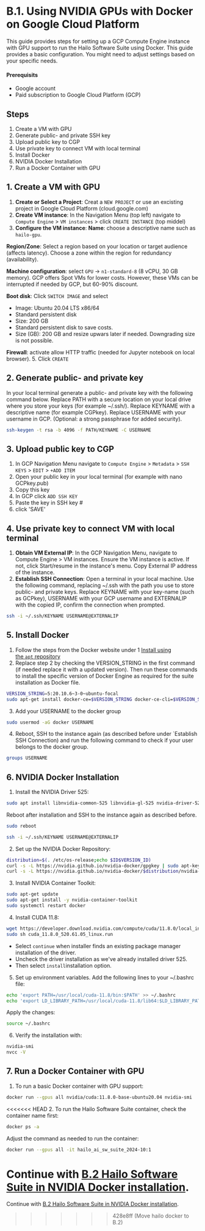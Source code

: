# B.1. Using NVIDIA GPUs with Docker on Google Cloud Platform

This guide provides steps for setting up a GCP Compute Engine instance with GPU support to run the Hailo Software Suite using Docker. This guide provides a basic configuration. You might need to adjust settings based on your specific needs.

#### Prerequisits
- Google account
- Paid subscription to Google Cloud Platform (GCP)

## Steps
1. Create a VM with GPU
2. Generate public- and private SSH key
3. Upload public key to CGP
4. Use private key to connect VM with local terminal
5. Install Docker
6. NVIDIA Docker Installation
7. Run a Docker Container with GPU

## 1. Create a VM with GPU

1. **Create or Select a Project**: Creat a `NEW PROJECT` or use an excisting project in Google Cloud Platform (cloud.google.com)
2. **Create VM instance**: In the Navigation Menu (top left) navigate to `Compute Engine` > `VM instances` > click `CREATE INSTANCE` (top middel)
3. **Configure the VM instance**: 
**Name**: choose a descriptive name such as `hailo-gpu`.

**Region/Zone**: Select a region based on your location or target audience (affects latency). Choose a zone within the region for redundancy (availability). 

**Machine configuration**: select `GPU` -> `n1-standard-8` (8 vCPU, 30 GB memory). GCP offers Spot VMs for lower costs. However, these VMs can be interrupted if needed by GCP, but 60-90% discount. 

**Boot disk**: 
Click `SWITCH IMAGE` and select
  - Image: Ubuntu 20.04 LTS x86/64
  - Standard persistent disk
  - Size: 200 GB
  - Standard persistent disk to save costs. 
  - Size (GB): 200 GB and resize upwars later if needed. Downgrading size is not possible. 

**Firewall**: activate allow HTTP traffic (needed for Jupyter notebook on local browser).
5. Click `CREATE`

## 2. Generate public- and private key

In your local terminal generate a public- and private key with the following command below. Replace PATH with a secure location on your local drive where you store your keys (for example ~/.ssh/). Replace KEYNAME with a descriptive name (for example CGPkey). Replace USERNAME with your username in GCP. (Optional: a strong passphrase for added security).
```sh
ssh-keygen -t rsa -b 4096 -f PATH/KEYNAME -C USERNAME
```

## 3. Upload public key to CGP

1. In GCP Navigation Menu navigate to `Compute Engine` > `Metadata` > `SSH KEYS` > `EDIT` > `+ADD ITEM`
2. Open your public key in your local terminal (for example with nano GCPkey.pub)
3. Copy this key
4. In GCP click `ADD SSH KEY`
5. Paste the key in SSH key #
6. click 'SAVE'

## 4. Use private key to connect VM with local terminal

1. **Obtain VM External IP**: In the GCP Navigation Menu, navigate to Compute Engine > VM instances. Ensure the VM instance is active. If not, click Start/resume in the instance's menu. Copy External IP address of the instance.
2. **Establish SSH Connection**: Open a terminal in your local machine. Use the following command, replacing ~/.ssh with the path you use to store public- and private keys. Replace KEYNAME with your key-name (such as GCPkey), USERNAME with your GCP username and EXTERNALIP with the copied IP, confirm the connection when prompted.
```sh
ssh -i ~/.ssh/KEYNAME USERNAME@EXTERNALIP
```

## 5. Install Docker

1. Follow the steps from the Docker website under 1 [Install using the `apt` repository](https://docs.docker.com/engine/install/ubuntu/#install-using-the-repository)
2. Replace step 2 by checking the VERSION_STRING in the first command (if needed replace it with a updated version). Then run these commands to install the specific version of Docker Engine as required for the suite installation as Docker file.
```sh
VERSION_STRING=5:20.10.6~3-0~ubuntu-focal
sudo apt-get install docker-ce=$VERSION_STRING docker-ce-cli=$VERSION_STRING containerd.io docker-buildx-plugin docker-compose-plugin
```
3. Add your USERNAME to the docker group
```sh
sudo usermod -aG docker USERNAME
```
4. Reboot, SSH to the instance again (as described before under `Establish SSH Connection) and run the following command to check if your user belongs to the docker group.
```sh
groups USERNAME
```

## 6. NVIDIA Docker Installation

1. Install the NVIDIA Driver 525:

```sh
sudo apt install libnvidia-common-525 libnvidia-gl-525 nvidia-driver-525 -y
```
Reboot after installation and SSH to the instance again as described before.
```sh
sudo reboot
```
```sh
ssh -i ~/.ssh/KEYNAME USERNAME@EXTERNALIP
```

2. Set up the NVIDIA Docker Repository:
```sh
distribution=$(. /etc/os-release;echo $ID$VERSION_ID)
curl -s -L https://nvidia.github.io/nvidia-docker/gpgkey | sudo apt-key add -
curl -s -L https://nvidia.github.io/nvidia-docker/$distribution/nvidia-docker.list | sudo tee /etc/apt/sources.list.d/nvidia-docker.list
```
3. Install NVIDIA Container Toolkit:
```sh
sudo apt-get update
sudo apt-get install -y nvidia-container-toolkit
sudo systemctl restart docker
```
4. Install CUDA 11.8:
```sh
wget https://developer.download.nvidia.com/compute/cuda/11.8.0/local_installers/cuda_11.8.0_520.61.05_linux.run
sudo sh cuda_11.8.0_520.61.05_linux.run
```
- Select `continue` when installer finds an existing package manager installation of the driver.
- Uncheck the driver installation as we've already installed driver 525.
- Then select `install`installation option.
5. Set up environment variables. Add the following lines to your ~/.bashrc file:
```sh
echo 'export PATH=/usr/local/cuda-11.8/bin:$PATH' >> ~/.bashrc
echo 'export LD_LIBRARY_PATH=/usr/local/cuda-11.8/lib64:$LD_LIBRARY_PATH' >> ~/.bashrc
```
Apply the changes:
```sh
source ~/.bashrc
```
6. Verify the installation with:
```sh
nvidia-smi
nvcc -V
```
## 7. Run a Docker Container with GPU

1. To run a basic Docker container with GPU support:
```sh
docker run --gpus all nvidia/cuda:11.8.0-base-ubuntu20.04 nvidia-smi
```
<<<<<<< HEAD
2. To run the Hailo Software Suite container, check the container name first:
```sh
docker ps -a
```
Adjust the command as needed to run the container:
```sh
docker run --gpus all -it hailo_ai_sw_suite_2024-10:1
```

Continue with [B.2 Hailo Software Suite in NVIDIA Docker installation](https://github.com/marcory-hub/hailo/blob/main/nvidia-docker-hailo-software-suite.md).
=======
Continue with [B.2 Hailo Software Suite in NVIDIA Docker installation](https://github.com/marcory-hub/hailo/blob/main/nvidia-docker-hailo-software-suite.md).
>>>>>>> 428e8ff (Move hailo docker to B.2)
